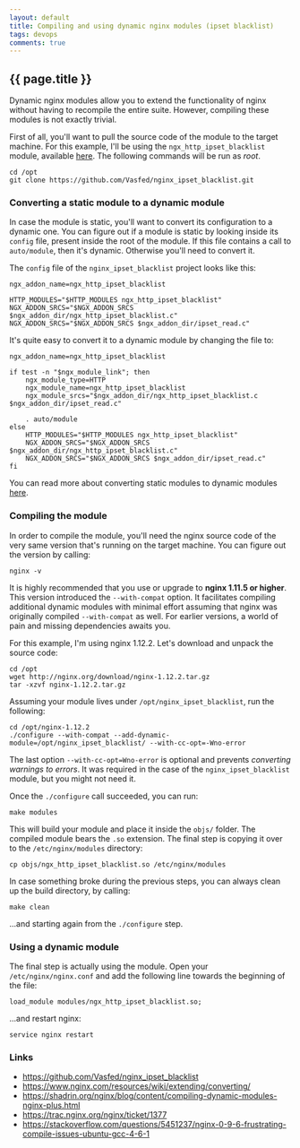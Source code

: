 ```yaml
---
layout: default
title: Compiling and using dynamic nginx modules (ipset blacklist)
tags: devops
comments: true
---
```


## {{ page.title }}

Dynamic nginx modules allow you to extend the functionality of nginx without having to recompile the entire suite. However, compiling these modules is not exactly trivial.

First of all, you'll want to pull the source code of the module to the target machine. For this example, I'll be using the `ngx_http_ipset_blacklist` module, available [here](https://github.com/Vasfed/nginx_ipset_blacklist). The following commands will be run as *root*.

```
cd /opt
git clone https://github.com/Vasfed/nginx_ipset_blacklist.git
```

### Converting a static module to a dynamic module

In case the module is static, you'll want to convert its configuration to a dynamic one. You can figure out if a module is static by looking inside its `config` file, present inside the root of the module. If this file contains a call to `auto/module`, then it's dynamic. Otherwise you'll need to convert it.

The `config` file of the `nginx_ipset_blacklist` project looks like this:

```
ngx_addon_name=ngx_http_ipset_blacklist

HTTP_MODULES="$HTTP_MODULES ngx_http_ipset_blacklist"
NGX_ADDON_SRCS="$NGX_ADDON_SRCS $ngx_addon_dir/ngx_http_ipset_blacklist.c"
NGX_ADDON_SRCS="$NGX_ADDON_SRCS $ngx_addon_dir/ipset_read.c"
```

It's quite easy to convert it to a dynamic module by changing the file to:

```
ngx_addon_name=ngx_http_ipset_blacklist

if test -n "$ngx_module_link"; then
    ngx_module_type=HTTP
    ngx_module_name=ngx_http_ipset_blacklist
    ngx_module_srcs="$ngx_addon_dir/ngx_http_ipset_blacklist.c $ngx_addon_dir/ipset_read.c"

    . auto/module
else
    HTTP_MODULES="$HTTP_MODULES ngx_http_ipset_blacklist"
    NGX_ADDON_SRCS="$NGX_ADDON_SRCS $ngx_addon_dir/ngx_http_ipset_blacklist.c"
    NGX_ADDON_SRCS="$NGX_ADDON_SRCS $ngx_addon_dir/ipset_read.c"
fi
```

You can read more about converting static modules to dynamic modules [here](https://www.nginx.com/resources/wiki/extending/converting/).

### Compiling the module

In order to compile the module, you'll need the nginx source code of the very same version that's running on the target machine. You can figure out the version by calling:

```
nginx -v
```

It is highly recommended that you use or upgrade to **nginx 1.11.5 or higher**. This version introduced the `--with-compat` option. It facilitates compiling additional dynamic modules with minimal effort assuming that nginx was originally compiled `--with-compat` as well. For earlier versions, a world of pain and missing dependencies awaits you.

For this example, I'm using nginx 1.12.2. Let's download and unpack the source code:

```
cd /opt
wget http://nginx.org/download/nginx-1.12.2.tar.gz
tar -xzvf nginx-1.12.2.tar.gz
```

Assuming your module lives under `/opt/nginx_ipset_blacklist`, run the following:

```
cd /opt/nginx-1.12.2
./configure --with-compat --add-dynamic-module=/opt/nginx_ipset_blacklist/ --with-cc-opt=-Wno-error
```

The last option `--with-cc-opt=Wno-error` is optional and prevents *converting warnings to errors*. It was required in the case of the `nginx_ipset_blacklist` module, but you might not need it.

Once the `./configure` call succeeded, you can run:

```
make modules
```

This will build your module and place it inside the `objs/` folder. The compiled module bears the `.so` extension. The final step is copying it over to the `/etc/nginx/modules` directory:

```
cp objs/ngx_http_ipset_blacklist.so /etc/nginx/modules
```

In case something broke during the previous steps, you can always clean up the build directory, by calling:

```
make clean
```

...and starting again from the `./configure` step.

### Using a dynamic module

The final step is actually using the module. Open your `/etc/nginx/nginx.conf` and add the following line towards the beginning of the file:

```
load_module modules/ngx_http_ipset_blacklist.so;
```

...and restart nginx:

```
service nginx restart
```

### Links

- <https://github.com/Vasfed/nginx_ipset_blacklist>
- <https://www.nginx.com/resources/wiki/extending/converting/>
- <https://shadrin.org/nginx/blog/content/compiling-dynamic-modules-nginx-plus.html>
- <https://trac.nginx.org/nginx/ticket/1377>
- <https://stackoverflow.com/questions/5451237/nginx-0-9-6-frustrating-compile-issues-ubuntu-gcc-4-6-1>
